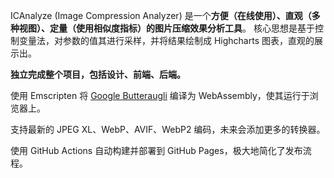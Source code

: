 ICAnalyze (Image Compression Analyzer) 是一个**方便（在线使用）、直观（多种视图）、定量（使用相似度指标）的图片压缩效果分析工具**。 核心思想是基于控制变量法，对参数的值其进行采样，并将结果绘制成 Highcharts 图表，直观的展示出。

**独立完成整个项目，包括设计、前端、后端。**

使用 Emscripten 将 [Google Butteraugli](https://github.com/google/butteraugli) 编译为 WebAssembly，使其运行于浏览器上。

支持最新的 JPEG XL、WebP、AVIF、WebP2 编码，未来会添加更多的转换器。

使用 GitHub Actions 自动构建并部署到 GitHub Pages，极大地简化了发布流程。
